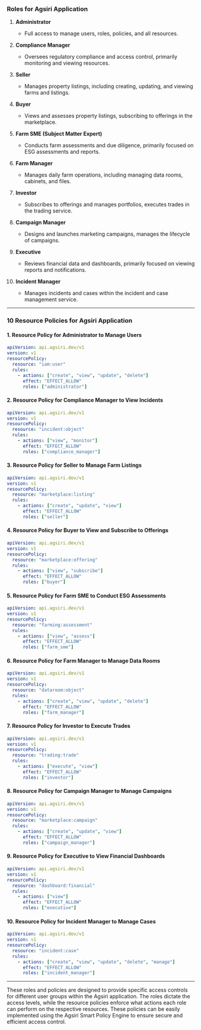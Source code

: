 ### Roles for Agsiri Application

1. **Administrator**
   - Full access to manage users, roles, policies, and all resources.

2. **Compliance Manager**
   - Oversees regulatory compliance and access control, primarily monitoring and viewing resources.

3. **Seller**
   - Manages property listings, including creating, updating, and viewing farms and listings.

4. **Buyer**
   - Views and assesses property listings, subscribing to offerings in the marketplace.

5. **Farm SME (Subject Matter Expert)**
   - Conducts farm assessments and due diligence, primarily focused on ESG assessments and reports.

6. **Farm Manager**
   - Manages daily farm operations, including managing data rooms, cabinets, and files.

7. **Investor**
   - Subscribes to offerings and manages portfolios, executes trades in the trading service.

8. **Campaign Manager**
   - Designs and launches marketing campaigns, manages the lifecycle of campaigns.

9. **Executive**
   - Reviews financial data and dashboards, primarily focused on viewing reports and notifications.

10. **Incident Manager**
    - Manages incidents and cases within the incident and case management service.

---

### 10 Resource Policies for Agsiri Application

#### 1. **Resource Policy for Administrator to Manage Users**

```yaml
apiVersion: api.agsiri.dev/v1
version: v1
resourcePolicy:
  resource: "iam:user"
  rules:
    - actions: ["create", "view", "update", "delete"]
      effect: "EFFECT_ALLOW"
      roles: ["administrator"]
```

#### 2. **Resource Policy for Compliance Manager to View Incidents**

```yaml
apiVersion: api.agsiri.dev/v1
version: v1
resourcePolicy:
  resource: "incident:object"
  rules:
    - actions: ["view", "monitor"]
      effect: "EFFECT_ALLOW"
      roles: ["compliance_manager"]
```

#### 3. **Resource Policy for Seller to Manage Farm Listings**

```yaml
apiVersion: api.agsiri.dev/v1
version: v1
resourcePolicy:
  resource: "marketplace:listing"
  rules:
    - actions: ["create", "update", "view"]
      effect: "EFFECT_ALLOW"
      roles: ["seller"]
```

#### 4. **Resource Policy for Buyer to View and Subscribe to Offerings**

```yaml
apiVersion: api.agsiri.dev/v1
version: v1
resourcePolicy:
  resource: "marketplace:offering"
  rules:
    - actions: ["view", "subscribe"]
      effect: "EFFECT_ALLOW"
      roles: ["buyer"]
```

#### 5. **Resource Policy for Farm SME to Conduct ESG Assessments**

```yaml
apiVersion: api.agsiri.dev/v1
version: v1
resourcePolicy:
  resource: "farming:assessment"
  rules:
    - actions: ["view", "assess"]
      effect: "EFFECT_ALLOW"
      roles: ["farm_sme"]
```

#### 6. **Resource Policy for Farm Manager to Manage Data Rooms**

```yaml
apiVersion: api.agsiri.dev/v1
version: v1
resourcePolicy:
  resource: "dataroom:object"
  rules:
    - actions: ["create", "view", "update", "delete"]
      effect: "EFFECT_ALLOW"
      roles: ["farm_manager"]
```

#### 7. **Resource Policy for Investor to Execute Trades**

```yaml
apiVersion: api.agsiri.dev/v1
version: v1
resourcePolicy:
  resource: "trading:trade"
  rules:
    - actions: ["execute", "view"]
      effect: "EFFECT_ALLOW"
      roles: ["investor"]
```

#### 8. **Resource Policy for Campaign Manager to Manage Campaigns**

```yaml
apiVersion: api.agsiri.dev/v1
version: v1
resourcePolicy:
  resource: "marketplace:campaign"
  rules:
    - actions: ["create", "update", "view"]
      effect: "EFFECT_ALLOW"
      roles: ["campaign_manager"]
```

#### 9. **Resource Policy for Executive to View Financial Dashboards**

```yaml
apiVersion: api.agsiri.dev/v1
version: v1
resourcePolicy:
  resource: "dashboard:financial"
  rules:
    - actions: ["view"]
      effect: "EFFECT_ALLOW"
      roles: ["executive"]
```

#### 10. **Resource Policy for Incident Manager to Manage Cases**

```yaml
apiVersion: api.agsiri.dev/v1
version: v1
resourcePolicy:
  resource: "incident:case"
  rules:
    - actions: ["create", "view", "update", "delete", "manage"]
      effect: "EFFECT_ALLOW"
      roles: ["incident_manager"]
```

---

These roles and policies are designed to provide specific access controls for different user groups within the Agsiri application. The roles dictate the access levels, while the resource policies enforce what actions each role can perform on the respective resources. These policies can be easily implemented using the Agsiri Smart Policy Engine to ensure secure and efficient access control.

